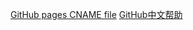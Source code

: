 [GitHub pages CNAME file](https://help.github.com/en/github/working-with-github-pages/configuring-a-custom-domain-for-your-github-pages-site)
[GitHub中文帮助](https://help.github.com/cn/github)